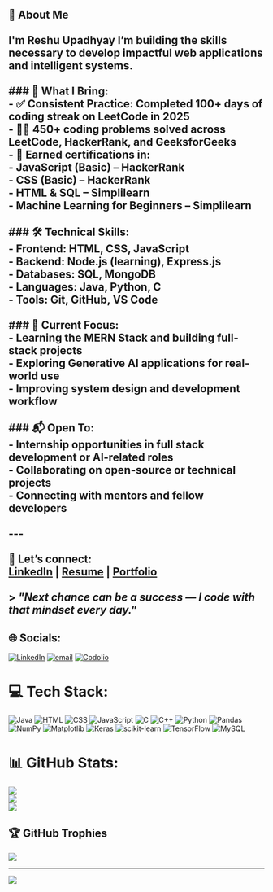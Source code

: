 ## 👋 About Me<br><br>I'm **Reshu Upadhyay** I’m building the skills necessary to develop impactful web applications and intelligent systems.<br><br>### 💼 What I Bring:<br>- ✅ **Consistent Practice**: Completed **100+ days** of coding streak on LeetCode in 2025<br>- 👨‍💻 **450+ coding problems** solved across LeetCode, HackerRank, and GeeksforGeeks<br>- 🏅 Earned certifications in:<br>  - **JavaScript (Basic)** – HackerRank  <br>  - **CSS (Basic)** – HackerRank  <br>  - **HTML & SQL** – Simplilearn  <br>  - **Machine Learning for Beginners** – Simplilearn<br><br>### 🛠️ Technical Skills:<br>- **Frontend**: HTML, CSS, JavaScript  <br>- **Backend**: Node.js (learning), Express.js  <br>- **Databases**: SQL, MongoDB  <br>- **Languages**: Java, Python, C  <br>- **Tools**: Git, GitHub, VS Code  <br><br>### 🌱 Current Focus:<br>- Learning the **MERN Stack** and building full-stack projects  <br>- Exploring **Generative AI** applications for real-world use  <br>- Improving system design and development workflow  <br><br>### 📬 Open To:<br>- Internship opportunities in full stack development or AI-related roles  <br>- Collaborating on open-source or technical projects  <br>- Connecting with mentors and fellow developers<br><br>---<br><br>📌 Let’s connect:  <br>[LinkedIn](https://www.linkedin.com/in/your-profile) | [Resume](#) | [Portfolio](#)<br><br>> *"Next chance can be a success — I code with that mindset every day."*<br>


## 🌐 Socials:
[![LinkedIn](https://img.shields.io/badge/LinkedIn-%230077B5.svg?logo=linkedin&logoColor=white)](https://linkedin.com/in/reshu-upadhyay-71537b340) [![email](https://img.shields.io/badge/Email-D14836?logo=gmail&logoColor=white)](mailto:upadhyayreshu726@gmail.com) [![Codolio](https://img.shields.io/badge/Codolio-default.svg)](https://codolio.com/profile/Reshu_Upadhyay)
# 💻 Tech Stack:

![Java](https://img.shields.io/badge/java-%23ED8B00.svg?style=for-the-badge&logo=java&logoColor=white)
![HTML](https://img.shields.io/badge/html-%23E34C26.svg?style=for-the-badge&logo=html5&logoColor=white)
![CSS](https://img.shields.io/badge/css-%2361A0FC.svg?style=for-the-badge&logo=css3&logoColor=white)
![JavaScript](https://img.shields.io/badge/javascript-%23F7DF1E.svg?style=for-the-badge&logo=javascript&logoColor=black) ![C](https://img.shields.io/badge/c-%2300599C.svg?style=for-the-badge&logo=c&logoColor=white) ![C++](https://img.shields.io/badge/c++-%2300599C.svg?style=for-the-badge&logo=c%2B%2B&logoColor=white) ![Python](https://img.shields.io/badge/python-3670A0?style=for-the-badge&logo=python&logoColor=ffdd54) ![Pandas](https://img.shields.io/badge/pandas-%23150458.svg?style=for-the-badge&logo=pandas&logoColor=white) ![NumPy](https://img.shields.io/badge/numpy-%23013243.svg?style=for-the-badge&logo=numpy&logoColor=white) ![Matplotlib](https://img.shields.io/badge/Matplotlib-%23ffffff.svg?style=for-the-badge&logo=Matplotlib&logoColor=black) ![Keras](https://img.shields.io/badge/Keras-%23D00000.svg?style=for-the-badge&logo=Keras&logoColor=white) ![scikit-learn](https://img.shields.io/badge/scikit--learn-%23F7931E.svg?style=for-the-badge&logo=scikit-learn&logoColor=white) ![TensorFlow](https://img.shields.io/badge/TensorFlow-%23FF6F00.svg?style=for-the-badge&logo=TensorFlow&logoColor=white) ![MySQL](https://img.shields.io/badge/mysql-4479A1.svg?style=for-the-badge&logo=mysql&logoColor=white)
# 📊 GitHub Stats:
![](https://github-readme-stats.vercel.app/api?username=ReshuUpadhyay231&theme=dark&hide_border=false&include_all_commits=false&count_private=false)<br/>
![](https://nirzak-streak-stats.vercel.app/?user=ReshuUpadhyay231&theme=dark&hide_border=false)<br/>
![](https://github-readme-stats.vercel.app/api/top-langs/?username=ReshuUpadhyay231&theme=dark&hide_border=false&include_all_commits=false&count_private=false&layout=compact)

## 🏆 GitHub Trophies
![](https://github-profile-trophy.vercel.app/?username=ReshuUpadhyay231&theme=radical&no-frame=false&no-bg=true&margin-w=4)

---
[![](https://visitcount.itsvg.in/api?id=ReshuUpadhyay231&icon=0&color=0)](https://visitcount.itsvg.in)

<!-- Proudly created with GPRM ( https://gprm.itsvg.in ) -->
